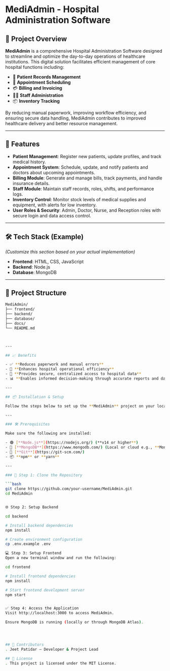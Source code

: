 # MediAdmin - Hospital Administration Software

## 📌 Project Overview

**MediAdmin** is a comprehensive Hospital Administration Software designed to streamline and optimize the day-to-day operations of healthcare institutions. This digital solution facilitates efficient management of core hospital functions including:

- 🏥 **Patient Records Management**
- 📅 **Appointment Scheduling**
- 💳 **Billing and Invoicing**
- 👨‍⚕️ **Staff Administration**
- 📦 **Inventory Tracking**

By reducing manual paperwork, improving workflow efficiency, and ensuring secure data handling, MediAdmin contributes to improved healthcare delivery and better resource management.

---

## 🚀 Features

- **Patient Management**: Register new patients, update profiles, and track medical history.
- **Appointment System**: Schedule, update, and notify patients and doctors about upcoming appointments.
- **Billing Module**: Generate and manage bills, track payments, and handle insurance details.
- **Staff Module**: Maintain staff records, roles, shifts, and performance logs.
- **Inventory Control**: Monitor stock levels of medical supplies and equipment, with alerts for low inventory.
- **User Roles & Security**: Admin, Doctor, Nurse, and Reception roles with secure login and data access control.

---

## 🛠️ Tech Stack (Example)
*(Customize this section based on your actual implementation)*

- **Frontend**: HTML, CSS, JavaScript
- **Backend**: Node.js
- **Database**: MongoDB

---



## 📂 Project Structure

```bash
MediAdmin/
├── frontend/
├── backend/
├── database/
├── docs/
└── README.md



---

## 📈 Benefits

- ✅ **Reduces paperwork and manual errors**
- 🚀 **Enhances hospital operational efficiency**
- 🔐 **Provides secure, centralized access to hospital data**
- 📊 **Enables informed decision-making through accurate reports and dashboards**

---

## 📦 Installation & Setup

Follow the steps below to set up the **MediAdmin** project on your local machine.

---

### 🛠 Prerequisites

Make sure the following are installed:

- 🟢 [**Node.js**](https://nodejs.org/) (**v14 or higher**)
- 🍃 [**MongoDB**](https://www.mongodb.com/) (Local or cloud e.g., **MongoDB Atlas**)
- 🧰 [**Git**](https://git-scm.com/)
- 📦 **npm** or **yarn**

---

### 🔄 Step 1: Clone the Repository

```bash
git clone https://github.com/your-username/MediAdmin.git
cd MediAdmin


🌐 Step 2: Setup Backend

cd backend

# Install backend dependencies
npm install

# Create environment configuration
cp .env.example .env

💻 Step 3: Setup Frontend
Open a new terminal window and run the following:

cd frontend

# Install frontend dependencies
npm install

# Start frontend development server
npm start


✅ Step 4: Access the Application
Visit http://localhost:3000 to access MediAdmin.

Ensure MongoDB is running (locally or through MongoDB Atlas).




## 🙌 Contributors
. Jeet Patidar – Developer & Project Lead

## 📃 License
. This project is licensed under the MIT License.



